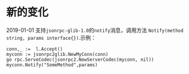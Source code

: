 # 新的变化

2019-01-01 支持`jsonrpc-glib-1.0`的`notify`消息，调用方法 `Notify(method string, params interface{})`.示例：

```
conn,_ :=  l.Accept()
myconn := jsonrpc2glib.NewMyConn(conn)
go rpc.ServeCodec(jsonrpc2.NewServerCodec(myconn, nil))
myconn.Notify("SomeMethod",params)
```
